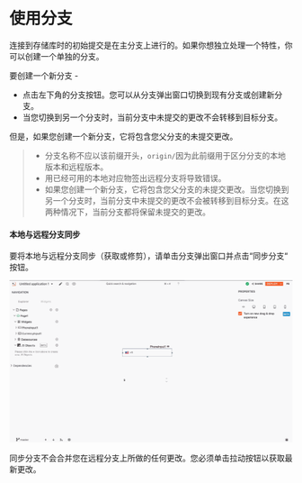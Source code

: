 # 使用分支

连接到存储库时的初始提交是在主分支上进行的。如果你想独立处理一个特性，你可以创建一个单独的分支。

要创建一个新分支 -

* 点击左下角的分支按钮。您可以从分支弹出窗口切换到现有分支或创建新分支。
* 当您切换到另一个分支时，当前分支中未提交的更改不会转移到目标分支。

但是，如果您创建一个新分支，它将包含您父分支的未提交更改。

> * 分支名称不应以该前缀开头，`origin/`因为此前缀用于区分分支的本地版本和远程版本。
> * 用已经可用的本地对应物签出远程分支将导致错误。
> * 如果您创建一个新分支，它将包含您父分支的未提交更改。当您切换到另一个分支时，当前分支中未提交的更改不会被转移到目标分支。在这两种情况下，当前分支都将保留未提交的更改。

#### 本地与远程分支同步

要将本地与远程分支同步（获取或修剪），请单击分支弹出窗口并点击“同步分支“ 按钮。

![](../../../.gitbook/assets/使用分支-图1.gif)

同步分支不会合并您在远程分支上所做的任何更改。您必须单击拉动按钮以获取最新更改。

